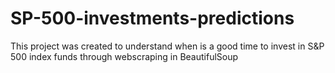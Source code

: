 # SP-500-investments-predictions

This project was created to understand when is a good time to invest in S&P 500 index funds through webscraping in BeautifulSoup 
